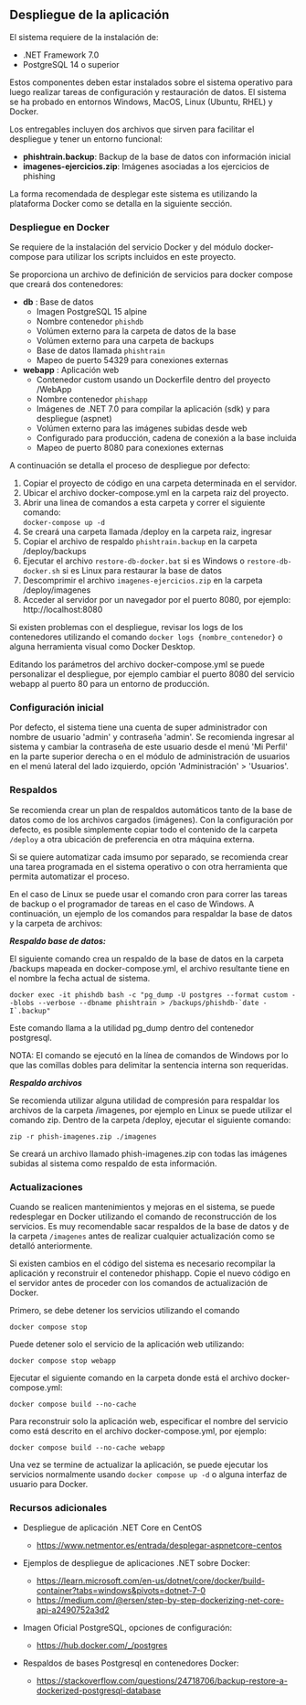 ## Despliegue de la aplicación

El sistema requiere de la instalación de:

- .NET Framework 7.0
- PostgreSQL 14 o superior

Estos componentes deben estar instalados sobre el sistema operativo para luego
realizar tareas de configuración y restauración de datos. El sistema se ha probado
en entornos Windows, MacOS, Linux (Ubuntu, RHEL) y Docker.

Los entregables incluyen dos archivos que sirven para facilitar el despliegue y
tener un entorno funcional:

- **phishtrain.backup**: Backup de la base de datos con información inicial
- **imagenes-ejercicios.zip**: Imágenes asociadas a los ejercicios de phishing

La forma recomendada de desplegar este sistema es utilizando la plataforma Docker
como se detalla en la siguiente sección.

### Despliegue en Docker

Se requiere de la instalación del servicio Docker y del módulo docker-compose para
utilizar los scripts incluidos en este proyecto.

Se proporciona un archivo de definición de servicios para docker compose que creará dos
contenedores:

- **db** : Base de datos
    - Imagen PostgreSQL 15 alpine
    - Nombre contenedor ``phishdb``
    - Volúmen externo para la carpeta de datos de la base
    - Volúmen externo para una carpeta de backups
    - Base de datos llamada ``phishtrain``
    - Mapeo de puerto 54329 para conexiones externas
- **webapp** : Aplicación web
    - Contenedor custom usando un Dockerfile dentro del proyecto /WebApp
    - Nombre contenedor ``phishapp``
    - Imágenes de .NET 7.0 para compilar la aplicación (sdk) y para despliegue (aspnet)
    - Volúmen externo para las imágenes subidas desde web
    - Configurado para producción, cadena de conexión a la base incluida
    - Mapeo de puerto 8080 para conexiones externas

A continuación se detalla el proceso de despliegue por defecto:

1. Copiar el proyecto de código en una carpeta determinada en el servidor.
2. Ubicar el archivo docker-compose.yml en la carpeta raiz del proyecto.
3. Abrir una linea de comandos a esta carpeta y correr el siguiente comando:  
   ``docker-compose up -d``
4. Se creará una carpeta llamada /deploy en la carpeta raiz, ingresar
5. Copiar el archivo de respaldo ``phishtrain.backup`` en la carpeta /deploy/backups
6. Ejecutar el archivo ``restore-db-docker.bat`` si es Windows o ``restore-db-docker.sh``
   si es Linux para restaurar la base de datos
7. Descomprimir el archivo ``imagenes-ejercicios.zip`` en la carpeta /deploy/imagenes
8. Acceder al servidor por un navegador por el puerto 8080, por ejemplo:  
   http://localhost:8080

Si existen problemas con el despliegue, revisar los logs de los contenedores utilizando
el comando ``docker logs {nombre_contenedor}`` o alguna herramienta visual como
Docker Desktop.

Editando los parámetros del archivo docker-compose.yml se puede personalizar el
despliegue, por ejemplo cambiar el puerto 8080 del servicio webapp al puerto 80
para un entorno de producción.

### Configuración inicial

Por defecto, el sistema tiene una cuenta de super administrador con nombre de usuario 'admin' y 
contraseña 'admin'. Se recomienda ingresar al sistema y cambiar la contraseña de este usuario
desde el menú 'Mi Perfil' en la parte superior derecha o en el módulo de administración de usuarios
en el menú lateral del lado izquierdo, opción 'Administración' > 'Usuarios'.

### Respaldos

Se recomienda crear un plan de respaldos automáticos tanto de la base de datos como de los
archivos cargados (imágenes). Con la configuración por defecto, es posible simplemente copiar
todo el contenido de la carpeta ``/deploy`` a otra ubicación de preferencia en otra máquina externa.

Si se quiere automatizar cada imsumo por separado, se recomienda crear una tarea programada en el
sistema operativo o con otra herramienta que permita automatizar el proceso.

En el caso de Linux se puede usar el comando cron para correr las tareas de backup o el programador
de tareas en el caso de Windows. A continuación, un ejemplo de los comandos para respaldar la
base de datos y la carpeta de archivos:

***Respaldo base de datos:***

El siguiente comando crea un respaldo de la base de datos en la carpeta /backups mapeada en docker-compose.yml,
el archivo resultante tiene en el nombre la fecha actual de sistema.

``docker exec -it phishdb bash -c "pg_dump -U postgres --format custom --blobs
--verbose --dbname phishtrain > /backups/phishdb-`date -I`.backup"``

Este comando llama a la utilidad pg_dump dentro del contenedor postgresql.

NOTA: El comando se ejecutó en la línea de comandos de Windows por lo que las comillas dobles
para delimitar la sentencia interna son requeridas.

***Respaldo archivos***

Se recomienda utilizar alguna utilidad de compresión para respaldar los archivos de la carpeta
/imagenes, por ejemplo en Linux se puede utilizar el comando zip. Dentro de la carpeta /deploy,
ejecutar el siguiente comando:

``zip -r phish-imagenes.zip ./imagenes``

Se creará un archivo llamado phish-imagenes.zip con todas las imágenes subidas al sistema como
respaldo de esta información.

### Actualizaciones

Cuando se realicen mantenimientos y mejoras en el sistema, se puede redesplegar en Docker utilizando
el comando de reconstrucción de los servicios. Es muy recomendable sacar respaldos de la base de datos
y de la carpeta ``/imagenes`` antes de realizar cualquier actualización como se detalló anteriormente.

Si existen cambios en el código del sistema es necesario recompilar la aplicación y reconstruir
el contenedor phishapp. Copie el nuevo código en el servidor antes de proceder con los comandos de
actualización de Docker.

Primero, se debe detener los servicios utilizando el comando

``docker compose stop``

Puede detener solo el servicio de la aplicación web utilizando:

``docker compose stop webapp``

Ejecutar el siguiente comando en la carpeta donde está el archivo docker-compose.yml:

``docker compose build --no-cache``

Para reconstruir solo la aplicación web, especificar el nombre del servicio como está 
descrito en el archivo docker-compose.yml, por ejemplo:

``docker compose build --no-cache webapp``

Una vez se termine de actualizar la aplicación, se puede ejecutar los servicios normalmente 
usando ``docker compose up -d`` o alguna interfaz de usuario para Docker.

### Recursos adicionales

- Despliegue de aplicación .NET Core en CentOS
    - https://www.netmentor.es/entrada/desplegar-aspnetcore-centos

- Ejemplos de despliegue de aplicaciones .NET sobre Docker:
    - https://learn.microsoft.com/en-us/dotnet/core/docker/build-container?tabs=windows&pivots=dotnet-7-0
    - https://medium.com/@ersen/step-by-step-dockerizing-net-core-api-a2490752a3d2

- Imagen Oficial PostgreSQL, opciones de configuración:
    - https://hub.docker.com/_/postgres

- Respaldos de bases Postgresql en contenedores Docker:
    - https://stackoverflow.com/questions/24718706/backup-restore-a-dockerized-postgresql-database